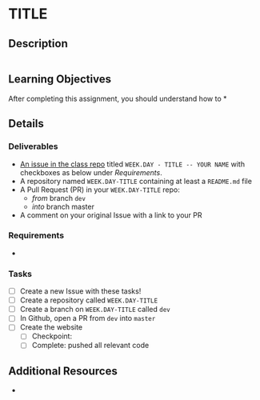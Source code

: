 # TITLE

## Description

![]()

## Learning Objectives
After completing this assignment, you should understand how to
*

## Details

### Deliverables
* [An issue in the class repo](https://github.com/tiy-chs-ruby/assignments-june-2015) titled `WEEK.DAY - TITLE -- YOUR NAME` with checkboxes as below under _Requirements_.
* A repository named `WEEK.DAY-TITLE` containing at least a `README.md` file
* A Pull Request (PR) in your `WEEK.DAY-TITLE` repo:
  * _from_ branch `dev`
  * _into_ branch master
* A comment on your original Issue with a link to your PR

### Requirements
*

### Tasks
- [ ] Create a new Issue with these tasks!
- [ ] Create a repository called `WEEK.DAY-TITLE`
- [ ] Create a branch on `WEEK.DAY-TITLE` called `dev`
- [ ] In Github, open a PR from `dev` into `master`
- [ ] Create the website
  - [ ] Checkpoint:
  - [ ] Complete: pushed all relevant code

## Additional Resources
* []()
